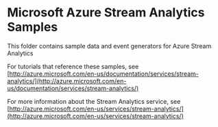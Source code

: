 # Microsoft Azure Stream Analytics Samples #

This folder contains sample data and event generators for Azure Stream Analytics

For tutorials that reference these samples, see [http://azure.microsoft.com/en-us/documentation/services/stream-analytics/](http://azure.microsoft.com/en-us/documentation/services/stream-analytics/)

For more information about the Stream Analytics service, see [http://azure.microsoft.com/en-us/services/stream-analytics/](http://azure.microsoft.com/en-us/services/stream-analytics/)
